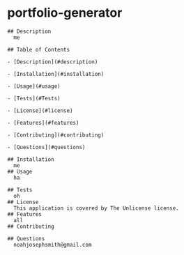 # portfolio-generator
    
    ## Description 
      me
    
    ## Table of Contents

    - [Description](#description)

    - [Installation](#installation)

    - [Usage](#usage)

    - [Tests](#Tests)

    - [License](#license)

    - [Features](#features)

    - [Contributing](#contributing)

    - [Questions](#questions)

    ## Installation
      me
    ## Usage
      ha
    
    ## Tests
      oh  
    ## License
      This application is covered by The Unlicense license.
    ## Features
      all
    ## Contributing
      
    ## Questions
      noahjosephsmith@gmail.com
  
